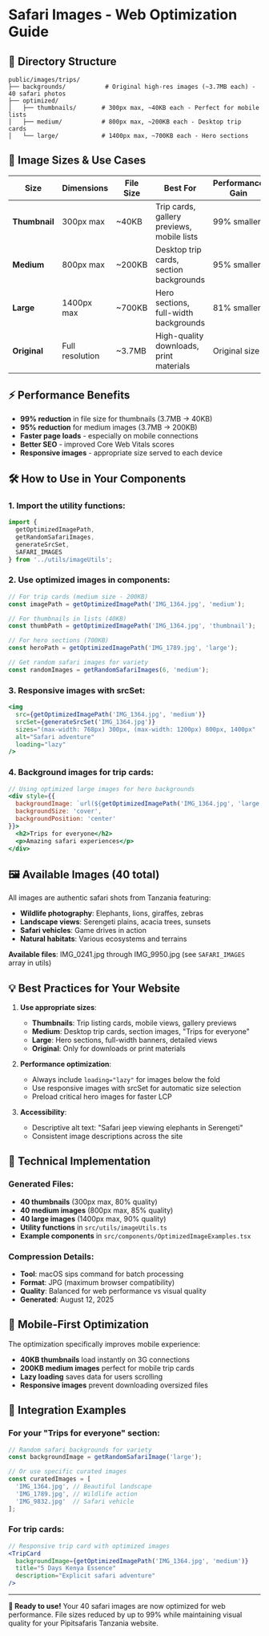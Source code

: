 # Safari Images - Web Optimization Guide

## 📁 Directory Structure

```
public/images/trips/
├── backgrounds/           # Original high-res images (~3.7MB each) - 40 safari photos
├── optimized/
│   ├── thumbnails/       # 300px max, ~40KB each - Perfect for mobile lists
│   ├── medium/           # 800px max, ~200KB each - Desktop trip cards
│   └── large/            # 1400px max, ~700KB each - Hero sections
```

## 🎯 Image Sizes & Use Cases

| Size | Dimensions | File Size | Best For | Performance Gain |
|------|------------|-----------|----------|------------------|
| **Thumbnail** | 300px max | ~40KB | Trip cards, gallery previews, mobile lists | 99% smaller |
| **Medium** | 800px max | ~200KB | Desktop trip cards, section backgrounds | 95% smaller |
| **Large** | 1400px max | ~700KB | Hero sections, full-width backgrounds | 81% smaller |
| **Original** | Full resolution | ~3.7MB | High-quality downloads, print materials | Original size |

## ⚡ Performance Benefits

- **99% reduction** in file size for thumbnails (3.7MB → 40KB)
- **95% reduction** for medium images (3.7MB → 200KB)
- **Faster page loads** - especially on mobile connections
- **Better SEO** - improved Core Web Vitals scores
- **Responsive images** - appropriate size served to each device

## 🛠 How to Use in Your Components

### 1. Import the utility functions:
```typescript
import { 
  getOptimizedImagePath, 
  getRandomSafariImages,
  generateSrcSet,
  SAFARI_IMAGES
} from '../utils/imageUtils';
```

### 2. Use optimized images in components:
```typescript
// For trip cards (medium size - 200KB)
const imagePath = getOptimizedImagePath('IMG_1364.jpg', 'medium');

// For thumbnails in lists (40KB)
const thumbPath = getOptimizedImagePath('IMG_1364.jpg', 'thumbnail');

// For hero sections (700KB)
const heroPath = getOptimizedImagePath('IMG_1789.jpg', 'large');

// Get random safari images for variety
const randomImages = getRandomSafariImages(6, 'medium');
```

### 3. Responsive images with srcSet:
```jsx
<img
  src={getOptimizedImagePath('IMG_1364.jpg', 'medium')}
  srcSet={generateSrcSet('IMG_1364.jpg')}
  sizes="(max-width: 768px) 300px, (max-width: 1200px) 800px, 1400px"
  alt="Safari adventure"
  loading="lazy"
/>
```

### 4. Background images for trip cards:
```jsx
// Using optimized large images for hero backgrounds
<div style={{
  backgroundImage: `url(${getOptimizedImagePath('IMG_1364.jpg', 'large')})`,
  backgroundSize: 'cover',
  backgroundPosition: 'center'
}}>
  <h2>Trips for everyone</h2>
  <p>Amazing safari experiences</p>
</div>
```

## 🖼 Available Images (40 total)

All images are authentic safari shots from Tanzania featuring:
- **Wildlife photography**: Elephants, lions, giraffes, zebras
- **Landscape views**: Serengeti plains, acacia trees, sunsets
- **Safari vehicles**: Game drives in action
- **Natural habitats**: Various ecosystems and terrains

**Available files**: IMG_0241.jpg through IMG_9950.jpg (see `SAFARI_IMAGES` array in utils)

## 💡 Best Practices for Your Website

1. **Use appropriate sizes**:
   - **Thumbnails**: Trip listing cards, mobile views, gallery previews
   - **Medium**: Desktop trip cards, section images, "Trips for everyone"
   - **Large**: Hero sections, full-width banners, detailed views
   - **Original**: Only for downloads or print materials

2. **Performance optimization**:
   - Always include `loading="lazy"` for images below the fold
   - Use responsive images with srcSet for automatic size selection
   - Preload critical hero images for faster LCP

3. **Accessibility**:
   - Descriptive alt text: "Safari jeep viewing elephants in Serengeti"
   - Consistent image descriptions across the site

## 🔧 Technical Implementation

### Generated Files:
- **40 thumbnails** (300px max, 80% quality)
- **40 medium images** (800px max, 85% quality)  
- **40 large images** (1400px max, 90% quality)
- **Utility functions** in `src/utils/imageUtils.ts`
- **Example components** in `src/components/OptimizedImageExamples.tsx`

### Compression Details:
- **Tool**: macOS sips command for batch processing
- **Format**: JPG (maximum browser compatibility)
- **Quality**: Balanced for web performance vs visual quality
- **Generated**: August 12, 2025

## 📱 Mobile-First Optimization

The optimization specifically improves mobile experience:
- **40KB thumbnails** load instantly on 3G connections
- **200KB medium images** perfect for mobile trip cards
- **Lazy loading** saves data for users scrolling
- **Responsive images** prevent downloading oversized files

## 🚀 Integration Examples

### For your "Trips for everyone" section:
```jsx
// Random safari backgrounds for variety
const backgroundImage = getRandomSafariImage('large');

// Or use specific curated images
const curatedImages = [
  'IMG_1364.jpg', // Beautiful landscape
  'IMG_1789.jpg', // Wildlife action
  'IMG_9832.jpg'  // Safari vehicle
];
```

### For trip cards:
```jsx
// Responsive trip card with optimized images
<TripCard 
  backgroundImage={getOptimizedImagePath('IMG_1364.jpg', 'medium')}
  title="5 Days Kenya Essence"
  description="Explicit safari adventure"
/>
```

---

**🎯 Ready to use!** Your 40 safari images are now optimized for web performance. File sizes reduced by up to 99% while maintaining visual quality for your Pipitsafaris Tanzania website.
